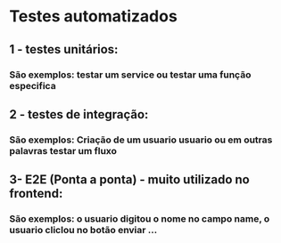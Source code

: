 # Testes automatizados

## 1 - testes unitários:

### São exemplos: testar um service ou testar uma função especifica

## 2 - testes de integração:

### São exemplos: Criação de um usuario usuario ou em outras palavras testar um fluxo

## 3- E2E (Ponta a ponta) - muito utilizado no frontend:

### São exemplos: o usuario digitou o nome no campo name, o usuario cliclou no botão enviar ...
